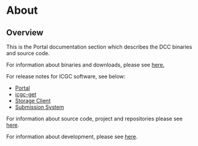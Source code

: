 # About

## Overview

This is the Portal documentation section which describes the DCC binaries and source code.

For information about binaries and downloads, please see [here.](binaries.md)

For release notes for ICGC software, see below:

* [Portal](/software/releases/portal.md)
* [icgc-get](/software/releases/icgc-get.md)
* [Storage Client](/software/releases/storage-client.md)
* [Submission System](/software/releases/submission.md)

For information about source code, project and repositories please see [here](code.md).

For information about development, please see [here](development/general.md).
